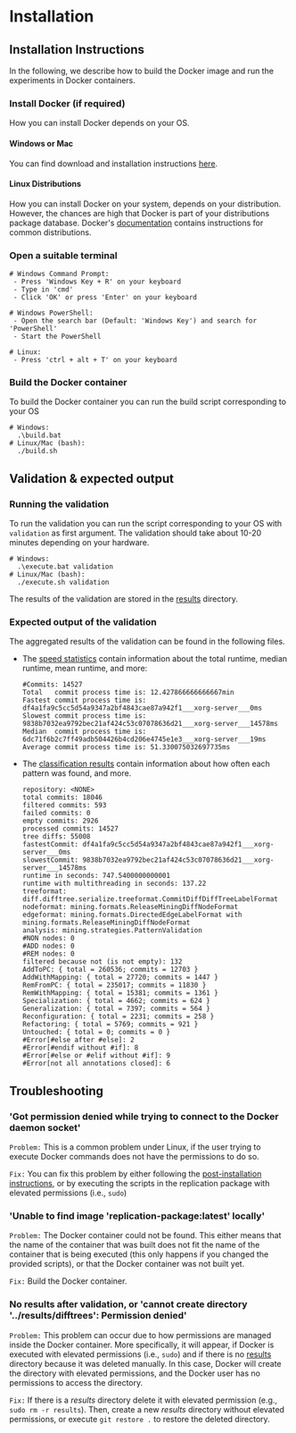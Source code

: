 # Installation
## Installation Instructions
In the following, we describe how to build the Docker image and run the experiments in Docker containers.

### Install Docker (if required)
How you can install Docker depends on your OS.
#### Windows or Mac
You can find download and installation instructions [here](https://www.docker.com/get-started). 
#### Linux Distributions
How you can install Docker on your system, depends on your distribution. However, the chances are high that Docker is part of your distributions package database.
Docker's [documentation](https://docs.docker.com/engine/install/) contains instructions for common distributions.

### Open a suitable terminal
```
# Windows Command Prompt: 
 - Press 'Windows Key + R' on your keyboard
 - Type in 'cmd' 
 - Click 'OK' or press 'Enter' on your keyboard
 
# Windows PowerShell:
 - Open the search bar (Default: 'Windows Key') and search for 'PowerShell'
 - Start the PowerShell
 
# Linux:
 - Press 'ctrl + alt + T' on your keyboard
```
### Build the Docker container
To build the Docker container you can run the build script corresponding to your OS
```
# Windows: 
  .\build.bat
# Linux/Mac (bash): 
  ./build.sh
```

## Validation & expected output

### Running the validation
To run the validation you can run the script corresponding to your OS with `validation` as first argument. The validation should take about 10-20 minutes depending on your hardware.
```
# Windows: 
  .\execute.bat validation
# Linux/Mac (bash): 
  ./execute.sh validation
```
The results of the validation are stored in the [results](results) directory.

### Expected output of the validation
The aggregated results of the validation can be found in the following files.

- The [speed statistics](results/difftrees/speedstatistics.txt) contain information about the total runtime, median runtime, mean runtime, and more:
  ```
  #Commits: 14527
  Total   commit process time is: 12.427866666666667min
  Fastest commit process time is: df4a1fa9c5cc5d54a9347a2bf4843cae87a942f1___xorg-server___0ms
  Slowest commit process time is: 9838b7032ea9792bec21af424c53c07078636d21___xorg-server___14578ms
  Median  commit process time is: 6dc71f6b2c7ff49adb504426b4cd206e4745e1e3___xorg-server___19ms
  Average commit process time is: 51.330075032697735ms
  ```
- The [classification results](results/difftrees/ultimateresult.metadata.txt) contain information about how often each pattern was found, and more.
  ```
  repository: <NONE>
  total commits: 18046
  filtered commits: 593
  failed commits: 0
  empty commits: 2926
  processed commits: 14527
  tree diffs: 55008
  fastestCommit: df4a1fa9c5cc5d54a9347a2bf4843cae87a942f1___xorg-server___0ms
  slowestCommit: 9838b7032ea9792bec21af424c53c07078636d21___xorg-server___14578ms
  runtime in seconds: 747.5400000000001
  runtime with multithreading in seconds: 137.22
  treeformat: diff.difftree.serialize.treeformat.CommitDiffDiffTreeLabelFormat
  nodeformat: mining.formats.ReleaseMiningDiffNodeFormat
  edgeformat: mining.formats.DirectedEdgeLabelFormat with mining.formats.ReleaseMiningDiffNodeFormat
  analysis: mining.strategies.PatternValidation
  #NON nodes: 0
  #ADD nodes: 0
  #REM nodes: 0
  filtered because not (is not empty): 132
  AddToPC: { total = 260536; commits = 12703 }
  AddWithMapping: { total = 27720; commits = 1447 }
  RemFromPC: { total = 235017; commits = 11830 }
  RemWithMapping: { total = 15381; commits = 1361 }
  Specialization: { total = 4662; commits = 624 }
  Generalization: { total = 7397; commits = 564 }
  Reconfiguration: { total = 2231; commits = 258 }
  Refactoring: { total = 5769; commits = 921 }
  Untouched: { total = 0; commits = 0 }
  #Error[#else after #else]: 2
  #Error[#endif without #if]: 8
  #Error[#else or #elif without #if]: 9
  #Error[not all annotations closed]: 6
  ```

## Troubleshooting

### 'Got permission denied while trying to connect to the Docker daemon socket'
`Problem:` This is a common problem under Linux, if the user trying to execute Docker commands does not have the permissions to do so. 

`Fix:` You can fix this problem by either following the [post-installation instructions](https://docs.docker.com/engine/install/linux-postinstall/), or by executing the scripts in the replication package with elevated permissions (i.e., `sudo`)

### 'Unable to find image 'replication-package:latest' locally'
`Problem:` The Docker container could not be found. This either means that the name of the container that was built does not fit the name of the container that is being executed (this only happens if you changed the provided scripts), or that the Docker container was not built yet. 

`Fix:` Build the Docker container.

### No results after validation, or 'cannot create directory '../results/difftrees': Permission denied'
`Problem:` This problem can occur due to how permissions are managed inside the Docker container. More specifically, it will appear, if Docker is executed with elevated permissions (i.e., `sudo`) and if there is no [results](results) directory because it was deleted manually. In this case, Docker will create the directory with elevated permissions, and the Docker user has no permissions to access the directory.

`Fix:` If there is a _results_ directory delete it with elevated permission (e.g., `sudo rm -r results`). 
Then, create a new _results_ directory without elevated permissions, or execute `git restore .` to restore the deleted directory.